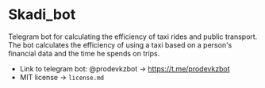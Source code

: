 # Skadi_bot
Telegram bot for calculating the efficiency of taxi rides and public transport. The bot calculates the efficiency of using a taxi based on a person's financial data and the time he spends on trips. 

 - Link to telegram bot: @prodevkzbot -> https://t.me/prodevkzbot
 - MIT license -> `license.md`
